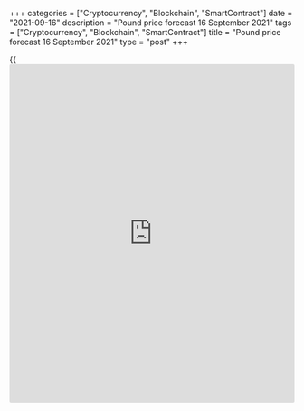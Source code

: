 +++
categories = ["Cryptocurrency", "Blockchain", "SmartContract"]
date = "2021-09-16"
description = "Pound price forecast 16 September 2021"
tags = ["Cryptocurrency", "Blockchain", "SmartContract"]
title = "Pound price forecast 16 September 2021"
type = "post"
+++

{{<iframe id="large-banner" src="https://www.bounty.group/#slide=6.0" width="100%" height="600" scrolling="no" style="border: 0px solid rgb(216, 221, 230); border-radius: 3px;">}}

2021-09-16

2021-09-16

Pound to shoot the moon. Forecast as of 16.09.2021Dmitri Demidenko

During the recovery of the global economy, those currencies whose
issuing central banks are the first to normalize monetary [policy](https://www.fintechee.com/policy/) are
becoming popular. In this regard, [GBPUSD][1] consolidation looks
logical. Let us discuss the Forex outlook and make up a trading plan.

## Monthly pound fundamental forecast

At first, any high inflation seems temporary, but the consequences can
be dire if you miss the moment when it becomes uncontrollable. According
to the Bank of Russia, the Fed will provoke a new global economic crisis
if it changes its position on the temporary nature of high values ​​of
the PCE index and begins to raise the federal funds rate aggressively.
The significance of the Bank of England's mistake for the world economy
is significantly lower, but it can have colossal consequences for the
UK.

The BoE was initially wrong about inflation. According to its May
forecast, inflation was set to rise to 2.5% by the end of 2021. In
August, the Bank of England raised the estimate to 4%, but the
trajectory of the actual movement of consumer prices suggests that it
will also be underestimated. According to the results of the last month
of summer, the British CPI accelerated to 3.2%, surpassing the most
aggressive forecast of Bloomberg experts. It seems like the fastest
inflation dynamics since March 2012.

### Inflation and forecasts of the Bank of England



 _Source: Bloomberg._

This fact, together with strong labor market data, where the number of
vacancies in the second quarter increased by 35% QoQ to a record 1.03
million, allows the Bank of England to tighten its monetary [policy](https://www.fintechee.com/policy/). Most
likely, against the background of an improvement in the epidemiological
situation, most of the 1.6 million unemployed will find new jobs in
2022.

After the release of strong inflation data, the money market began to
expect an increase in the interest rate in May and the second half of
next year. These are good [news](https://www.letsplayfx.com/blog/forex-news-website/) for the sterling.

### Dynamics of market expectations for the interest rate

 _Source: Bloomberg._

In general, the pound in early autumn has a lot in common with the US
dollar. Inflation in both the UK and the US is at high levels as well as
the number of unemployed. The same economic slowdown in the third
quarter after its rapid growth in the second. Even the meetings of the
Fed and the Bank of England will be held one day apart.

Nevertheless, the significance of the greenback for Forex, its status as
a safe haven, the fact that the US GDP has already recovered, in
contrast to the British one, made it possible to say that the positions
of the [GBPUSD][1] bears are better than those of their opponents.
Curiously, the consensus forecast by 76 Bloomberg experts suggests that
the pair will rise to 1.39 by the end of 2021.

Even though I prefer the US dollar, in my opinion, sterling is by no
means a weak currency. A possible increase in the interest rate at two
BoE meetings in 2022 will determine GBP's fate for at least the next six
months and give reasons to buy it against other G10 currencies. The
divergence in the monetary [policy](https://www.fintechee.com/policy/) of the Bank of England with the ECB
allows expecting the continuation of the [EURGBP][2] downtrend in the
direction of 0.846 and 0.839. The fact that the SNB will not raise rates
before the European Central Bank, and the Bank of Japan will remain
committed to aggressive monetary stimuli, allows buying [GBPCHF][3] and
[GBPJPY][4] with targets at 1.285 and 1.295, 152.3 and 153.6,
respectively.



## Price chart of EURGBP in real time mode

The content of this article reflects the author’s opinion and does not
necessarily reflect the official position of LiteForex. The material
published on this page is provided for informational purposes only and
should not be considered as the provision of investment advice for the
purposes of Directive 2004/39/EC.

Rate this article:

{{value}}

( {{count}} {{title}} )

   1. my.liteforex.com/trading/chart?symbol=GBPUSD&returnUrl=true
   2. my.liteforex.com/trading/chart?symbol=EURGBP&returnUrl=true
   3. my.liteforex.com/trading/chart?symbol=GBPCHF&returnUrl=true
   4. my.liteforex.com/trading/chart?symbol=GBPJPY&returnUrl=true